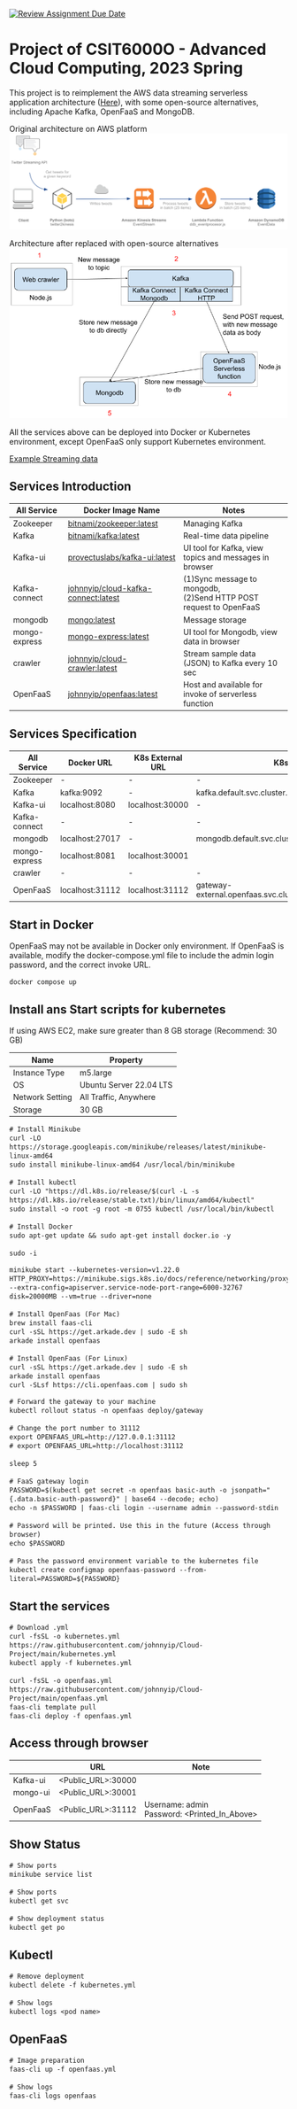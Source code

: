 [![Review Assignment Due Date](https://classroom.github.com/assets/deadline-readme-button-24ddc0f5d75046c5622901739e7c5dd533143b0c8e959d652212380cedb1ea36.svg)](https://classroom.github.com/a/Ha6DivV4)

# Project of CSIT6000O - Advanced Cloud Computing, 2023 Spring

This project is to reimplement the AWS data streaming serverless application architecture ([Here](https://github.com/aws-samples/lambda-refarch-streamprocessing)), with some open-source alternatives, including Apache Kafka, OpenFaaS and MongoDB.

Original architecture on AWS platform
![AWS](image/streamprocessing-diagram.png)

Architecture after replaced with open-source alternatives
![Alternatives](image/architecture.png)

All the services above can be deployed into Docker or Kubernetes environment, except OpenFaaS only support Kubernetes environment.

<!-- For more details, please check the project report here. -->

[Example Streaming data](https://data.gov.hk/tc-data/dataset/hk-hko-rss-smart-lamppost-weather-data/resource/eae90458-96ef-4b05-9222-b1ee4fff3487)

## Services Introduction

| All Service   | Docker Image Name                                                                            | Notes                                                                   |
| ------------- | -------------------------------------------------------------------------------------------- | ----------------------------------------------------------------------- |
| Zookeeper     | [bitnami/zookeeper:latest](https://hub.docker.com/r/bitnami/zookeeper)                       | Managing Kafka                                                          |
| Kafka         | [bitnami/kafka:latest](https://hub.docker.com/r/bitnami/kafka)                               | Real-time data pipeline                                                 |
| Kafka-ui      | [provectuslabs/kafka-ui:latest](https://hub.docker.com/r/provectuslabs/kafka-ui)             | UI tool for Kafka, view topics and messages in browser                  |
| Kafka-connect | [johnnyip/cloud-kafka-connect:latest](https://hub.docker.com/r/johnnyip/cloud-kafka-connect) | (1)Sync message to mongodb, <br/> (2)Send HTTP POST request to OpenFaaS |
| mongodb       | [mongo:latest](https://hub.docker.com/_/mongo)                                               | Message storage                                                         |
| mongo-express | [mongo-express:latest](https://hub.docker.com/_/mongo-express)                               | UI tool for Mongodb, view data in browser                               |
| crawler       | [johnnyip/cloud-crawler:latest](https://hub.docker.com/r/johnnyip/cloud-crawler)             | Stream sample data (JSON) to Kafka every 10 sec                         |
| OpenFaaS      | [johnnyip/openfaas:latest](https://hub.docker.com/r/johnnyip/openfaas)                       | Host and available for invoke of serverless function                    |

## Services Specification

| All Service   | Docker URL      | K8s External URL | K8s Internal URL                                                   |
| ------------- | --------------- | ---------------- | ------------------------------------------------------------------ |
| Zookeeper     | -               | -                | -                                                                  |
| Kafka         | kafka:9092      | -                | kafka.default.svc.cluster.local:9092                               |
| Kafka-ui      | localhost:8080  | localhost:30000  | -                                                                  |
| Kafka-connect | -               | -                | -                                                                  |
| mongodb       | localhost:27017 | -                | mongodb.default.svc.cluster.local:27017                            |
| mongo-express | localhost:8081  | localhost:30001  |                                                                    |
| crawler       | -               | -                | -                                                                  |
| OpenFaaS      | localhost:31112 | localhost:31112  | gateway-external.openfaas.svc.cluster.local:8080/function/openfaas |

## Start in Docker

OpenFaaS may not be available in Docker only environment.
If OpenFaaS is available, modify the docker-compose.yml file to include the admin login password, and the correct invoke URL.

```
docker compose up
```

## Install ans Start scripts for kubernetes

If using AWS EC2, make sure greater than 8 GB storage (Recommend: 30 GB)

| Name            | Property                |
| --------------- | ----------------------- |
| Instance Type   | m5.large                |
| OS              | Ubuntu Server 22.04 LTS |
| Network Setting | All Traffic, Anywhere   |
| Storage         | 30 GB                   |

```
# Install Minikube
curl -LO https://storage.googleapis.com/minikube/releases/latest/minikube-linux-amd64
sudo install minikube-linux-amd64 /usr/local/bin/minikube

# Install kubectl
curl -LO "https://dl.k8s.io/release/$(curl -L -s https://dl.k8s.io/release/stable.txt)/bin/linux/amd64/kubectl"
sudo install -o root -g root -m 0755 kubectl /usr/local/bin/kubectl

# Install Docker
sudo apt-get update && sudo apt-get install docker.io -y

sudo -i
```

```
minikube start --kubernetes-version=v1.22.0 HTTP_PROXY=https://minikube.sigs.k8s.io/docs/reference/networking/proxy/ --extra-config=apiserver.service-node-port-range=6000-32767 disk=20000MB --vm=true --driver=none

# Install OpenFaas (For Mac)
brew install faas-cli
curl -sSL https://get.arkade.dev | sudo -E sh
arkade install openfaas

# Install OpenFaas (For Linux)
curl -sSL https://get.arkade.dev | sudo -E sh
arkade install openfaas
curl -SLsf https://cli.openfaas.com | sudo sh
```

```
# Forward the gateway to your machine
kubectl rollout status -n openfaas deploy/gateway

# Change the port number to 31112
export OPENFAAS_URL=http://127.0.0.1:31112
# export OPENFAAS_URL=http://localhost:31112

sleep 5

# FaaS gateway login
PASSWORD=$(kubectl get secret -n openfaas basic-auth -o jsonpath="{.data.basic-auth-password}" | base64 --decode; echo)
echo -n $PASSWORD | faas-cli login --username admin --password-stdin

# Password will be printed. Use this in the future (Access through browser)
echo $PASSWORD

# Pass the password environment variable to the kubernetes file
kubectl create configmap openfaas-password --from-literal=PASSWORD=${PASSWORD}
```

## Start the services

```
# Download .yml
curl -fsSL -o kubernetes.yml https://raw.githubusercontent.com/johnnyip/Cloud-Project/main/kubernetes.yml
kubectl apply -f kubernetes.yml

curl -fsSL -o openfaas.yml https://raw.githubusercontent.com/johnnyip/Cloud-Project/main/openfaas.yml
faas-cli template pull
faas-cli deploy -f openfaas.yml
```

## Access through browser

|          | URL                | Note                                               |
| -------- | ------------------ | -------------------------------------------------- |
| Kafka-ui | <Public_URL>:30000 |                                                    |
| mongo-ui | <Public_URL>:30001 |                                                    |
| OpenFaaS | <Public_URL>:31112 | Username: admin<br /> Password: <Printed_In_Above> |

## Show Status

```
# Show ports
minikube service list

# Show ports
kubectl get svc

# Show deployment status
kubectl get po
```

## Kubectl

```
# Remove deployment
kubectl delete -f kubernetes.yml

# Show logs
kubectl logs <pod name>
```

## OpenFaaS

```
# Image preparation
faas-cli up -f openfaas.yml

# Show logs
faas-cli logs openfaas
```

